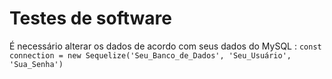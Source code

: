 # Testes de software
É necessário alterar os dados de acordo com seus dados do MySQL : 
```const connection = new Sequelize('Seu_Banco_de_Dados', 'Seu_Usuário', 'Sua_Senha') ```
